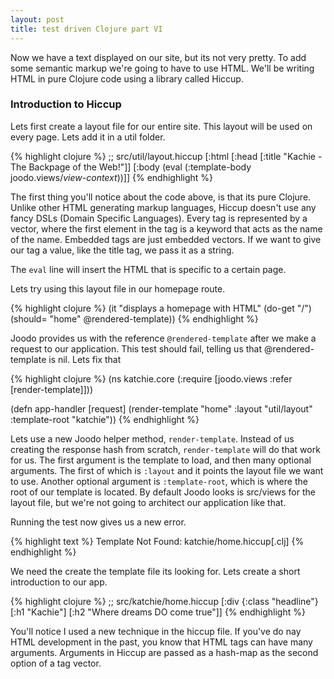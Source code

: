 ```yaml
---
layout: post
title: test driven Clojure part VI
---
```

Now we have a text displayed on our site, but its not very pretty.  To add some semantic
markup we're going to have to use HTML.  We'll be writing HTML in pure Clojure
code using a library called Hiccup.

### Introduction to Hiccup

Lets first create a layout file for our entire site.  This layout will be used
on every page.  Lets add it in a util folder.

{% highlight clojure %}
;; src/util/layout.hiccup
[:html 
  [:head
    [:title "Kachie - The Backpage of the Web!"]]
  [:body
    (eval (:template-body joodo.views/*view-context*))]]
{% endhighlight %}

The first thing you'll notice about the code above, is that its pure Clojure.
Unlike other HTML generating markup languages, Hiccup doesn't use any fancy
DSLs (Domain Specific Languages).  Every tag is represented by a vector, where
the first element in the tag is a keyword that acts as the name of the name.
Embedded tags are just embedded vectors.  If we want to give our tag a value,
like the title tag, we pass it as a string.

The `eval` line will insert the HTML that is specific to a certain page.

Lets try using this layout file in our homepage route.

{% highlight clojure %}
(it "displays a homepage with HTML"
  (do-get "/")
  (should= "home" @rendered-template))
{% endhighlight %}

Joodo provides us with the reference `@rendered-template` after we make
a request to our application.  This test should fail, telling us that
@rendered-template is nil.  Lets fix that

{% highlight clojure %}
(ns katchie.core
  (:require [joodo.views :refer [render-template]]))

(defn app-handler [request]
  (render-template "home" :layout "util/layout" :template-root "katchie"))
{% endhighlight %}

Lets use a new Joodo helper method, `render-template`.  Instead of us creating
the response hash from scratch, `render-template` will do that work for us.
The first argument is the template to load, and then many optional arguments.
The first of which is `:layout` and it points the layout file we want to
use.  Another optional argument is `:template-root`, which is where the root of
our template is located.  By default Joodo looks is src/views for the layout
file, but we're not going to architect our application like that.

Running the test now gives us a new error.

{% highlight text %}
Template Not Found: katchie/home.hiccup[.clj]
{% endhighlight %}

We need the create the template file its looking for.  Lets create a short
introduction to our app.

{% highlight clojure %}
;; src/katchie/home.hiccup
[:div {:class "headline"}
  [:h1 "Kachie"]
  [:h2 "Where dreams DO come true"]]
{% endhighlight %}

You'll notice I used a new technique in the hiccup file.  If you've do nay HTML
development in the past, you know that HTML tags can have many arguments.
Arguments in Hiccup are passed as a hash-map as the second option of a tag
vector.
